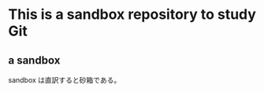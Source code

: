 This is a sandbox repository to study Git
=========================================

## a sandbox

sandbox は直訳すると砂箱である。


